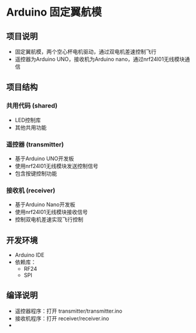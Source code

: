 # Arduino 固定翼航模

## 项目说明

- 固定翼航模，两个空心杯电机驱动，通过双电机差速控制飞行
- 遥控器为Arduino UNO，接收机为Arduino nano，通过nrf24l01无线模块通信

## 项目结构

### 共用代码 (shared)
- LED控制库
- 其他共用功能

### 遥控器 (transmitter)
- 基于Arduino UNO开发板
- 使用nrf24l01无线模块发送控制信号
- 包含按键控制功能

### 接收机 (receiver)
- 基于Arduino Nano开发板
- 使用nrf24l01无线模块接收信号
- 控制双电机差速实现飞行控制

## 开发环境
- Arduino IDE
- 依赖库：
  - RF24
  - SPI

## 编译说明
- 遥控器程序：打开 transmitter/transmitter.ino
- 接收机程序：打开 receiver/receiver.ino
- 